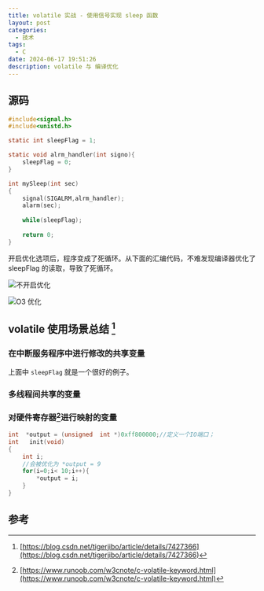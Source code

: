 ```yaml
---
title: volatile 实战 - 使用信号实现 sleep 函数
layout: post
categories:
  - 技术
tags:
  - C
date: 2024-06-17 19:51:26
description: volatile 与 编译优化
---
```



## 源码

```C
#include<signal.h>
#include<unistd.h>

static int sleepFlag = 1;

static void alrm_handler(int signo){
    sleepFlag = 0;
}

int mySleep(int sec)
{
    signal(SIGALRM,alrm_handler);
    alarm(sec);
    
    while(sleepFlag);
    
    return 0;
}
```


开启优化选项后，程序变成了死循环。从下面的汇编代码，不难发现编译器优化了 sleepFlag 的读取，导致了死循环。


![不开启优化](/assets/2024-06-17-O0.png "不开启优化")

![O3 优化](/assets/2024-06-17-O3.png "O3 优化")


## volatile 使用场景总结 [^1]

### 在中断服务程序中进行修改的共享变量

上面中 `sleepFlag` 就是一个很好的例子。

### 多线程间共享的变量


### 对硬件寄存器[^2]进行映射的变量
```C
int  *output = (unsigned  int *)0xff800000;//定义一个IO端口；
int   init(void)
{
    int i;
    //会被优化为 *output = 9
    for(i=0;i< 10;i++){
        *output = i;
    }
}
```

## 参考
[^1]: [https://blog.csdn.net/tigerjibo/article/details/7427366](https://blog.csdn.net/tigerjibo/article/details/7427366)
[^2]: [https://www.runoob.com/w3cnote/c-volatile-keyword.html](https://www.runoob.com/w3cnote/c-volatile-keyword.html)
[^3]: [硬件寄存器](https://zh.wikipedia.org/wiki/%E7%A1%AC%E9%AB%94%E6%9A%AB%E5%AD%98%E5%99%A8)
